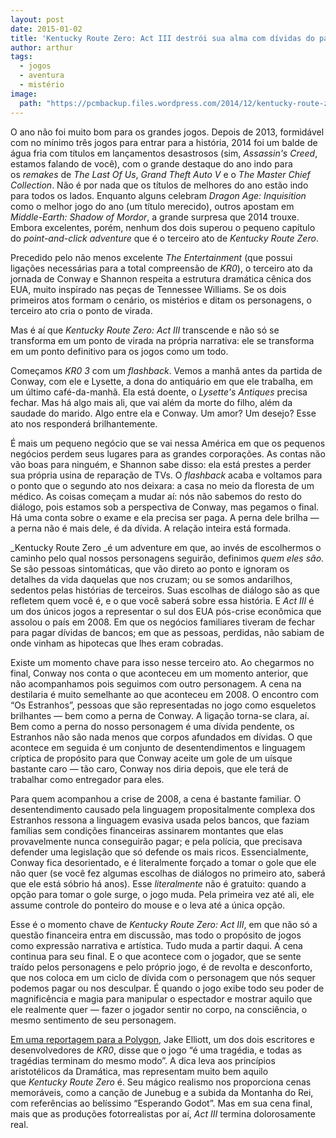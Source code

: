 ```yaml
---
layout: post
date: 2015-01-02
title: 'Kentucky Route Zero: Act III destrói sua alma com dívidas do passado'
author: arthur
tags:
  - jogos
  - aventura
  - mistério
image:
  path: "https://pcmbackup.files.wordpress.com/2014/12/kentucky-route-zero-act-iii.jpg"
---
```

O ano não foi muito bom para os grandes jogos. Depois de 2013, formidável com no mínimo três jogos para entrar para a história, 2014 foi um balde de água fria com títulos em lançamentos desastrosos (sim, _Assassin's Creed_, estamos falando de você), com o grande destaque do ano indo para os _remakes_ de _The Last Of Us_, _Grand Theft Auto V_ e o _The Master Chief Collection_. Não é por nada que os títulos de melhores do ano estão indo para todos os lados. Enquanto alguns celebram _Dragon Age: Inquisition_ como o melhor jogo do ano (um título merecido), outros apostam em _Middle-Earth: Shadow of Mordor_, a grande surpresa que 2014 trouxe. Embora excelentes, porém, nenhum dos dois superou o pequeno capítulo do _point-and-click adventure_ que é o terceiro ato de _Kentucky Route Zero_.

Precedido pelo não menos excelente _The Entertainment_ (que possui ligações necessárias para a total compreensão de _KR0_), o terceiro ato da jornada de Conway e Shannon respeita a estrutura dramática cênica dos EUA, muito inspirado nas peças de Tennessee Williams. Se os dois primeiros atos formam o cenário, os mistérios e ditam os personagens, o terceiro ato cria o ponto de virada.

Mas é aí que _Kentucky Route Zero: Act III_ transcende e não só se transforma em um ponto de virada na própria narrativa: ele se transforma em um ponto definitivo para os jogos como um todo.

Começamos _KR0 3_ com um _flashback_. Vemos a manhã antes da partida de Conway, com ele e Lysette, a dona do antiquário em que ele trabalha, em um último café-da-manhã. Ela está doente, o _Lysette's Antiques_ precisa fechar. Mas há algo mais ali, que vai além da morte do filho, além da saudade do marido. Algo entre ela e Conway. Um amor? Um desejo? Esse ato nos responderá brilhantemente.

É mais um pequeno negócio que se vai nessa América em que os pequenos negócios perdem seus lugares para as grandes corporações. As contas não vão boas para ninguém, e Shannon sabe disso: ela está prestes a perder sua própria usina de reparação de TVs. O _flashback_ acaba e voltamos para o ponto que o segundo ato nos deixara: a casa no meio da floresta de um médico. As coisas começam a mudar aí: nós não sabemos do resto do diálogo, pois estamos sob a perspectiva de Conway, mas pegamos o final. Há uma conta sobre o exame e ela precisa ser paga. A perna dele brilha — a perna não é mais dele, é da dívida. A relação inteira está formada.

_Kentucky Route Zero _é um adventure em que, ao invés de escolhermos o caminho pelo qual nossos personagens seguirão, definimos _quem eles são_. Se são pessoas sintomáticas, que vão direto ao ponto e ignoram os detalhes da vida daquelas que nos cruzam; ou se somos andarilhos, sedentos pelas histórias de terceiros. Suas escolhas de diálogo são as que refletem quem você é, e o que você saberá sobre essa história. E _Act III_ é um dos únicos jogos a representar o sul dos EUA pós-crise econômica que assolou o país em 2008. Em que os negócios familiares tiveram de fechar para pagar dívidas de bancos; em que as pessoas, perdidas, não sabiam de onde vinham as hipotecas que lhes eram cobradas.

Existe um momento chave para isso nesse terceiro ato. Ao chegarmos no final, Conway nos conta o que aconteceu em um momento anterior, que não acompanhamos pois seguimos com outro personagem. A cena na destilaria é muito semelhante ao que aconteceu em 2008. O encontro com “Os Estranhos”, pessoas que são representadas no jogo como esqueletos brilhantes — bem como a perna de Conway. A ligação torna-se clara, aí. Bem como a perna do nosso personagem é uma dívida pendente, os Estranhos não são nada menos que corpos afundados em dívidas. O que acontece em seguida é um conjunto de desentendimentos e linguagem críptica de propósito para que Conway aceite um gole de um uísque bastante caro — tão caro, Conway nos diria depois, que ele terá de trabalhar como entregador para eles.

Para quem acompanhou a crise de 2008, a cena é bastante familiar. O desentendimento causado pela linguagem propositalmente complexa dos Estranhos ressona a linguagem evasiva usada pelos bancos, que faziam famílias sem condições financeiras assinarem montantes que elas provavelmente nunca conseguirão pagar; e pela polícia, que precisava defender uma legislação que só defende os mais ricos. Essencialmente, Conway fica desorientado, e é literalmente forçado a tomar o gole que ele não quer (se você fez algumas escolhas de diálogos no primeiro ato, saberá que ele está sóbrio há anos). Esse _literalmente_ não é gratuito: quando a opção para tomar o gole surge, o jogo muda. Pela primeira vez até ali, ele assume controle do ponteiro do mouse e o leva até a única opção.

Esse é o momento chave de _Kentucky Route Zero: Act III_, em que não só a questão financeira entra em discussão, mas todo o propósito de jogos como expressão narrativa e artística. Tudo muda a partir daqui. A cena continua para seu final. E o que acontece com o jogador, que se sente traído pelos personagens e pelo próprio jogo, é de revolta e desconforto, que nos coloca em um ciclo de dívida com o personagem que nós sequer podemos pagar ou nos desculpar. É quando o jogo exibe todo seu poder de magnificência e magia para manipular o espectador e mostrar aquilo que ele realmente quer — fazer o jogador sentir no corpo, na consciência, o mesmo sentimento de seu personagem.

[Em uma reportagem para a Polygon](http://www.polygon.com/features/2013/4/11/4158338/breathe-in-the-road-kentucky-route-zero "Breathe In The Road: Cardboard Computer and Kentucky Route Zero"), Jake Elliott, um dos dois escritores e desenvolvedores de _KR0_, disse que o jogo “é uma tragédia, e todas as tragédias terminam do mesmo modo”. A dica leva aos princípios aristotélicos da Dramática, mas representam muito bem aquilo que _Kentucky Route Zero_ é. Seu mágico realismo nos proporciona cenas memoráveis, como a canção de Junebug e a subida da Montanha do Rei, com referências ao belíssimo “Esperando Godot”. Mas em sua cena final, mais que as produções fotorrealistas por aí, _Act III_ termina dolorosamente real.

